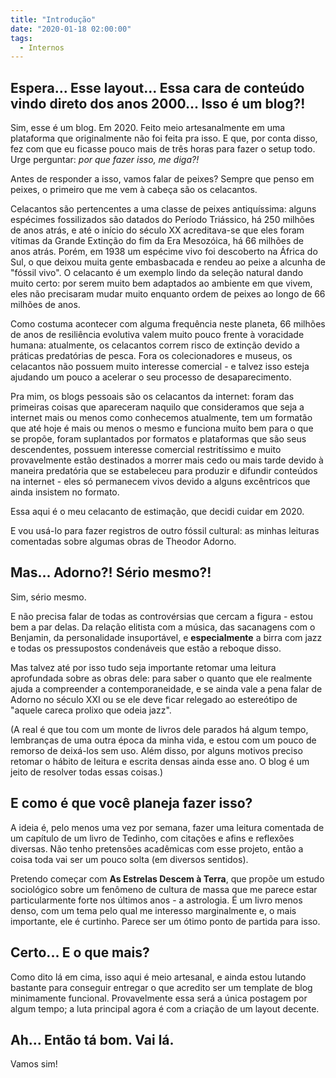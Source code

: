 ```yaml
---
title: "Introdução"
date: "2020-01-18 02:00:00"
tags:
  - Internos
---
```


## Espera... Esse layout... Essa cara de conteúdo vindo direto dos anos 2000... Isso é um blog?!

Sim, esse é um blog. Em 2020. Feito meio artesanalmente em uma plataforma que originalmente não foi feita pra isso. E que, por conta disso, fez com que eu ficasse pouco mais de três horas para fazer o setup todo. Urge perguntar: _por que fazer isso, me diga?!_

Antes de responder a isso, vamos falar de peixes? Sempre que penso em peixes, o primeiro que me vem à cabeça são os celacantos.

Celacantos são pertencentes a uma classe de peixes antiquíssima: alguns espécimes fossilizados são datados do Período Triássico, há 250 milhões de anos atrás, e até o início do século XX acreditava-se que eles foram vítimas da Grande Extinção do fim da Era Mesozóica, há 66 milhões de anos atrás. Porém, em 1938 um espécime vivo foi descoberto na África do Sul, o que deixou muita gente embasbacada e rendeu ao peixe a alcunha de "fóssil vivo". O celacanto é um exemplo lindo da seleção natural dando muito certo: por serem muito bem adaptados ao ambiente em que vivem, eles não precisaram mudar muito enquanto ordem de peixes ao longo de 66 milhões de anos.

Como costuma acontecer com alguma frequência neste planeta, 66 milhões de anos de resiliência evolutiva valem muito pouco frente à voracidade humana: atualmente, os celacantos correm risco de extinção devido a práticas predatórias de pesca. Fora os colecionadores e museus, os celacantos não possuem muito interesse comercial - e talvez isso esteja ajudando um pouco a acelerar o seu processo de desaparecimento.

Pra mim, os blogs pessoais são os celacantos da internet: foram das primeiras coisas que apareceram naquilo que consideramos que seja a internet mais ou menos como conhecemos atualmente, tem um formatão que até hoje é mais ou menos o mesmo e funciona muito bem para o que se propõe, foram suplantados por formatos e  plataformas que são seus descendentes, possuem interesse comercial restritíssimo e muito provavelmente estão destinados a morrer mais cedo ou mais tarde devido à maneira predatória que se estabeleceu para produzir e difundir conteúdos na internet - eles só permanecem vivos devido a alguns excêntricos que ainda insistem no formato.

Essa aqui é o meu celacanto de estimação, que decidi cuidar em 2020.

E vou usá-lo para fazer registros de outro fóssil cultural: as minhas leituras comentadas sobre algumas obras de Theodor Adorno.

## Mas... Adorno?! Sério mesmo?!

Sim, sério mesmo.

E não precisa falar de todas as controvérsias que cercam a figura - estou bem a par delas. Da relação elitista com a música, das sacanagens com o Benjamin, da personalidade insuportável, e **especialmente** a birra com jazz e todas os pressupostos condenáveis que estão a reboque disso.

Mas talvez até por isso tudo seja importante retomar uma leitura aprofundada sobre as obras dele: para saber o quanto que ele realmente ajuda a compreender a contemporaneidade, e se ainda vale a pena falar de Adorno no século XXI ou se ele deve ficar relegado ao estereótipo de "aquele careca prolixo que odeia jazz".

(A real é que tou com um monte de livros dele parados há algum tempo, lembranças de uma outra época da minha vida, e estou com um pouco de remorso de deixá-los sem uso. Além disso, por alguns motivos preciso retomar o hábito de leitura e escrita densas ainda esse ano. O blog é um jeito de resolver todas essas coisas.)

## E como é que você planeja fazer isso?

A ideia é, pelo menos uma vez por semana, fazer uma leitura comentada de um capítulo de um livro de Tedinho, com citações e afins e reflexões diversas. Não tenho pretensões acadêmicas com esse projeto, então a coisa toda vai ser um pouco solta (em diversos sentidos).

Pretendo começar com **As Estrelas Descem à Terra**, que propõe um estudo sociológico sobre um fenômeno de cultura de massa que me parece estar particularmente forte nos últimos anos - a astrologia. É um livro menos denso, com um tema pelo qual me interesso marginalmente e, o mais importante, ele é curtinho. Parece ser um ótimo ponto de partida para isso.

## Certo... E o que mais?

Como dito lá em cima, isso aqui é meio artesanal, e ainda estou lutando bastante para conseguir entregar o que acredito ser um template de blog minimamente funcional. Provavelmente essa será a única postagem por algum tempo; a luta principal agora é com a criação de um layout decente.

## Ah... Então tá bom. Vai lá.

Vamos sim!
